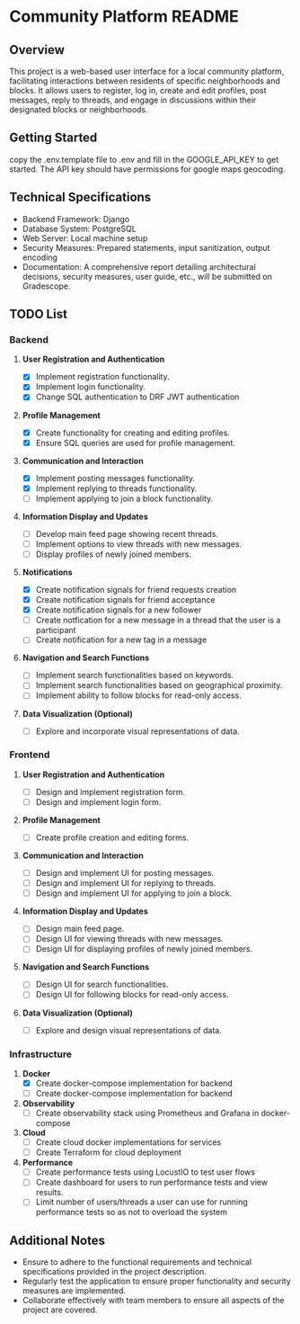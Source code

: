 # Community Platform README

## Overview

This project is a web-based user interface for a local community platform, facilitating interactions between residents of specific neighborhoods and blocks. It allows users to register, log in, create and edit profiles, post messages, reply to threads, and engage in discussions within their designated blocks or neighborhoods.

## Getting Started

copy the .env.template file to .env and fill in the GOOGLE_API_KEY to get started. The API key should have permissions for google maps geocoding.

## Technical Specifications

- Backend Framework: Django
- Database System: PostgreSQL
- Web Server: Local machine setup
- Security Measures: Prepared statements, input sanitization, output encoding
- Documentation: A comprehensive report detailing architectural decisions, security measures, user guide, etc., will be submitted on Gradescope.

## TODO List

### Backend

1. **User Registration and Authentication**
   - [x] Implement registration functionality.
   - [x] Implement login functionality.
   - [x] Change SQL authentication to DRF JWT authentication
2. **Profile Management**

   - [x] Create functionality for creating and editing profiles.
   - [x] Ensure SQL queries are used for profile management.

3. **Communication and Interaction**

   - [x] Implement posting messages functionality.
   - [x] Implement replying to threads functionality.
   - [ ] Implement applying to join a block functionality.

4. **Information Display and Updates**

   - [ ] Develop main feed page showing recent threads.
   - [ ] Implement options to view threads with new messages.
   - [ ] Display profiles of newly joined members.

5. **Notifications**

   - [x] Create notification signals for friend requests creation
   - [x] Create notification signals for friend acceptance
   - [x] Create notification signals for a new follower
   - [ ] Create notfication for a new message in a thread that the user is a participant
   - [ ] Create notification for a new tag in a message

6. **Navigation and Search Functions**

   - [ ] Implement search functionalities based on keywords.
   - [ ] Implement search functionalities based on geographical proximity.
   - [ ] Implement ability to follow blocks for read-only access.

7. **Data Visualization (Optional)**
   - [ ] Explore and incorporate visual representations of data.

### Frontend

1. **User Registration and Authentication**
   - [ ] Design and implement registration form.
   - [ ] Design and implement login form.
2. **Profile Management**
   - [ ] Create profile creation and editing forms.
3. **Communication and Interaction**
   - [ ] Design and implement UI for posting messages.
   - [ ] Design and implement UI for replying to threads.
   - [ ] Design and implement UI for applying to join a block.
4. **Information Display and Updates**

   - [ ] Design main feed page.
   - [ ] Design UI for viewing threads with new messages.
   - [ ] Design UI for displaying profiles of newly joined members.

5. **Navigation and Search Functions**
   - [ ] Design UI for search functionalities.
   - [ ] Design UI for following blocks for read-only access.
6. **Data Visualization (Optional)**
   - [ ] Explore and design visual representations of data.

### Infrastructure

1. **Docker**
   - [x] Create docker-compose implementation for backend
   - [ ] Create docker-compose implementation for backend
2. **Observability**
   - [ ] Create observability stack using Prometheus and Grafana in docker-compose
3. **Cloud**
   - [ ] Create cloud docker implementations for services
   - [ ] Create Terraform for cloud deployment
4. **Performance**
   - [ ] Create performance tests using LocustIO to test user flows
   - [ ] Create dashboard for users to run performance tests and view results.
   - [ ] Limit number of users/threads a user can use for running performance tests so as not to overload the system

## Additional Notes

- Ensure to adhere to the functional requirements and technical specifications provided in the project description.
- Regularly test the application to ensure proper functionality and security measures are implemented.
- Collaborate effectively with team members to ensure all aspects of the project are covered.
